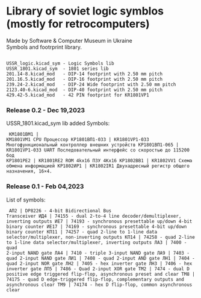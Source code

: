 # Library of soviet logic symblos (mostly for retrocomputers)

Made by Software & Computer Museum in Ukraine<br />
Symbols and footrprint library.
<pre><code>
USSR_logic.kicad_sym - Logic Symbols lib
USSR_1801.kicad_sym  - 1801 series lib
201.14-8.kicad_mod   - DIP-14 footprint with 2.50 mm pitch
201.16.5.kicad_mod   - DIP-16 footprint with 2.50 mm pitch
239.24-2.kicad_mod   - DIP-24 Wide footprint with 2.50 mm pitch
2123.40-6.kicad_mod  - DIP-40 footprint with 2.50 mm pitch
429.42-5.kicad_mod   - 42 PIN footprint for KR1801VP1
</code></pre>

### Release 0.2 - Dec 19,2023
USSR_1801.kicad_sym lib added
Symbols:<pre><code>
КМ1801ВМ1     |  KM1801VM1      CPU        Процессор
КР1801ВП1-033 |  KR1801VP1-033             Многофункциональный контроллер внешних устройств
КР1801ВП1-065 |  KR1801VP1-033  UART       Последовательный интерфейс со скоростью до 115200 бод
КР1801РЕ2     |  KR1801RE2      ROM 4kx16  ПЗУ 4Кx16
КР1802ВВ1     |  KR1802VV1                 Cхема обмена информацией
КР1802ИР1     |  KR1802IR1                 Двухадресный регистр общего назначения, 16×4.
</code></pre>

### Release 0.1 - Feb 04,2023
List of symbols:<pre><code>
АП2   | DP8226 - 4-bit Bidirectional Bus Transceiver
ИД4   | 74155 - dual 2-to-4 line decoder/demultiplexer, inverting outputs
ИЕ7   | 74193 - synchronous presettable up/down 4-bit binary counter
ИЕ17  | 74169 - synchronous presettable 4-bit up/down binary counter
КП11  | 74257 - quad 2-line to 1-line data selector/multiplexer, non-inverting outputs
КП14  | 74258 - quad 2-line to 1-line data selector/multiplexer, inverting outputs
ЛА3   | 7400 - quad 2-input NAND gate
ЛА4   | 7410 - triple 3-input NAND gate
ЛА9   | 7403 - quad 2-input NAND gate
ЛИ1   | 7408 - quad 2-input AND gate
ЛН1   | 7404 - quad 2-input NOR gate
ЛН2   | 7405 - hex inverter gate
ЛН3   | 7406 - hex inverter gate
ЛП5   | 7486 - Quad 2-input XOR gate
ТМ2   | 7474 - dual D positive edge triggered flip-flop, asynchronous preset and clear
ТМ8   | 74175 - quad D edge-triggered flip-flop, complementary outputs and asynchronous clear
ТМ9   | 74174 - hex D flip-flop, common asynchronous clear
</code></pre>
